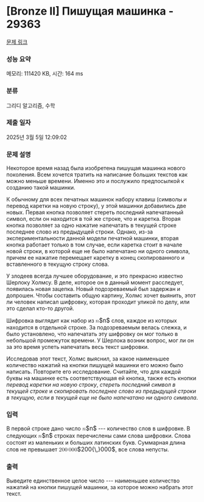 # [Bronze II] Пишущая машинка - 29363 

[문제 링크](https://www.acmicpc.net/problem/29363) 

### 성능 요약

메모리: 111420 KB, 시간: 164 ms

### 분류

그리디 알고리즘, 수학

### 제출 일자

2025년 3월 5일 12:09:02

### 문제 설명

<p>Некоторое время назад была изобретена пишущая машинка нового поколения. Всем хочется тратить на написание больших текстов как можно меньше времени. Именно это и послужило предпосылкой к созданию такой машинки. </p>

<p>К обычному для всех печатных машинок набору клавиш (символы и перевод каретки на новую строку), у этой машинки добавились две новых. Первая кнопка позволяет стереть последний напечатанный символ, если он находится в той же строке, что и каретка. Вторая кнопка позволяет за одно нажатие напечатать в текущей строке последнее слово из предыдущей строки. Однако, из-за экспериментальности данной модели печатной машинки, вторая кнопка работает только в том случае, если каретка стоит в начале новой строки, в которой еще не было напечатано ни одного символа, причем ее нажатие перемещает каретку в конец скопированного и вставленного в текущую строку слова.</p>

<p>У злодеев всегда лучшее оборудование, и это прекрасно известно Шерлоку Холмсу. В деле, которое он в данный момент расследует, появилась новая зацепка. Новый подозреваемый был задержан и допрошен. Чтобы составить общую картину, Холмс хочет выянить, этот ли человек написал шифровку, которая проходит уликой по делу, или это сделал кто-то другой. </p>

<p>Шифровка выглядит как набор из <mjx-container class="MathJax" jax="CHTML" style="font-size: 109%; position: relative;"><mjx-math class="MJX-TEX" aria-hidden="true"><mjx-mi class="mjx-i"><mjx-c class="mjx-c1D45B TEX-I"></mjx-c></mjx-mi></mjx-math><mjx-assistive-mml unselectable="on" display="inline"><math xmlns="http://www.w3.org/1998/Math/MathML"><mi>n</mi></math></mjx-assistive-mml><span aria-hidden="true" class="no-mathjax mjx-copytext">$n$</span></mjx-container> слов, каждое из которых находится в отдельной строке. За подозреваемым велась слежка, и было установлено, что напечатать эту шифровку он мог только в небольшой промежуток времени. У Шерлока возник вопрос, мог ли он за это время успеть напечатать весь текст шифровки.</p>

<p>Исследовав этот текст, Холмс выяснил, за какое наименьшее количество нажатий на кнопки пишущей машинки его можно было написать. Повторите его исследование. Считайте, что для каждой буквы на машинке есть соответствующая ей кнопка, также есть кнопки <em>перевод каретки на новую строку</em>, <em>стереть последний символ в текущей строке</em> и <em>скопировать последнее слово из предыдущей строки в текущую, если в текущей еще не было напечатано ни одного символа</em>.</p>

### 입력 

 <p>В первой строке дано число <mjx-container class="MathJax" jax="CHTML" style="font-size: 109%; position: relative;"><mjx-math class="MJX-TEX" aria-hidden="true"><mjx-mi class="mjx-i"><mjx-c class="mjx-c1D45B TEX-I"></mjx-c></mjx-mi></mjx-math><mjx-assistive-mml unselectable="on" display="inline"><math xmlns="http://www.w3.org/1998/Math/MathML"><mi>n</mi></math></mjx-assistive-mml><span aria-hidden="true" class="no-mathjax mjx-copytext">$n$</span></mjx-container> --- количество слов в шифровке. В следующих <mjx-container class="MathJax" jax="CHTML" style="font-size: 109%; position: relative;"><mjx-math class="MJX-TEX" aria-hidden="true"><mjx-mi class="mjx-i"><mjx-c class="mjx-c1D45B TEX-I"></mjx-c></mjx-mi></mjx-math><mjx-assistive-mml unselectable="on" display="inline"><math xmlns="http://www.w3.org/1998/Math/MathML"><mi>n</mi></math></mjx-assistive-mml><span aria-hidden="true" class="no-mathjax mjx-copytext">$n$</span></mjx-container> строках перечислены сами слова шифровки. Слова состоят из маленьких и больших латинских букв. Суммарная длина слов не превышает <mjx-container class="MathJax" jax="CHTML" style="font-size: 109%; position: relative;"><mjx-math class="MJX-TEX" aria-hidden="true"><mjx-mn class="mjx-n"><mjx-c class="mjx-c32"></mjx-c><mjx-c class="mjx-c30"></mjx-c><mjx-c class="mjx-c30"></mjx-c></mjx-mn><mjx-texatom texclass="ORD"><mjx-mstyle><mjx-mspace style="width: 0.167em;"></mjx-mspace></mjx-mstyle></mjx-texatom><mjx-mn class="mjx-n"><mjx-c class="mjx-c30"></mjx-c><mjx-c class="mjx-c30"></mjx-c><mjx-c class="mjx-c30"></mjx-c></mjx-mn></mjx-math><mjx-assistive-mml unselectable="on" display="inline"><math xmlns="http://www.w3.org/1998/Math/MathML"><mn>200</mn><mrow data-mjx-texclass="ORD"><mstyle scriptlevel="0"><mspace width="0.167em"></mspace></mstyle></mrow><mn>000</mn></math></mjx-assistive-mml><span aria-hidden="true" class="no-mathjax mjx-copytext">$200{\,}000$</span></mjx-container>, все слова непусты.</p>

### 출력 

 <p>Выведите единственное целое число --- наименьшее количество нажатий на кнопки пишущей машинки, за которое можно набрать этот текст.</p>

